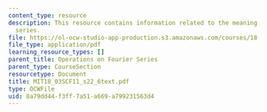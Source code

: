 ```yaml
---
content_type: resource
description: This resource contains information related to the meaning of fourier
  series.
file: https://ol-ocw-studio-app-production.s3.amazonaws.com/courses/18-03sc-differential-equations-fall-2011/8a79dd44f3ff7a51a669a799231563d4_MIT18_03SCF11_s22_6text.pdf
file_type: application/pdf
learning_resource_types: []
parent_title: Operations on Fourier Series
parent_type: CourseSection
resourcetype: Document
title: MIT18_03SCF11_s22_6text.pdf
type: OCWFile
uid: 8a79dd44-f3ff-7a51-a669-a799231563d4
---
```

